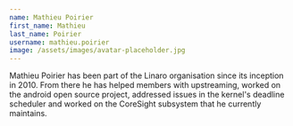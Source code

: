 ```yaml
---
name: Mathieu Poirier
first_name: Mathieu
last_name: Poirier
username: mathieu.poirier
image: /assets/images/avatar-placeholder.jpg
---
```

Mathieu Poirier has been part of the Linaro organisation since its inception in 2010. From there he has helped members with upstreaming, worked on the android open source project, addressed issues in the kernel's deadline scheduler and worked on the CoreSight subsystem that he currently maintains.